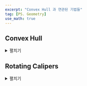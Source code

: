 ```yaml
---
excerpt: "Convex Hull 과 연관된 기법들"
tag: [PS. Geometry]
use_math: true
---
```


## Convex Hull

<details>
<summary>펼치기</summary>
<div markdown="1">
### 코드

{% highlight c++ %}

using ll = long long;
template<typename ll = long long>
struct VEC {
    ll x, y;
    VEC    operator+(const VEC& in) const { return { x + in.x, y + in.y }; }
    VEC    operator-(const VEC& in) const { return { x - in.x, y - in.y }; }
    bool operator  <(const VEC& in) const { return x == in.x ? y < in.y : x < in.x; }
    bool operator ==(const VEC& in) const { return x == in.x && y == in.y; }
    ll Cross(const VEC& in) const { return  x * in.y - y * in.x; }
    ll Dist2(const VEC& in) const {
        return (x - in.x) * (x - in.x) + (y - in.y) * (y - in.y);
    }
    friend ll CCW(const VEC& a, VEC b, VEC c)
    {
        b = b - a;
        c = c - a;
        return  b.x * c.y - b.y * c.x;
    }    
};

using ii = VEC<long long>;
ii arr[100001];

int main()
{
    int n; cin >> n;
    for (int i = 0; i < n; i++) cin >> arr[i].x >> arr[i].y;
    
    swap(arr[0], arr[min_element(arr, arr + n) - arr]);
    sort(arr + 1, arr + n, [base = arr[0]](ii& a, ii& b) {
        ll c = CCW(base, a, b);
        return c != 0 ? c > 0 : base.Dist2(a) < base.Dist2(b);
    });
    
    deque<int> st; st.push_back(0); st.push_back(1);
    for (int i = 2; i < n; i++)
    {
        while (st.size() > 1 && 0 >= CCW(arr[st[st.size() - 2]], arr[st[st.size() - 1]], arr[i]))
            st.pop_back();
        st.push_back(i);
    }
    
    cout << st.size();
}

{% endhighlight %}

### 설명 

위는 [이 문제](https://www.acmicpc.net/problem/1708) 를 해결하는 코드이다.

먼저 정점을 일정 방향으로 (보통 시계 반대방향) 으로 정렬을 해야한다. 이는 가장 구석에 있는 정점을 기준으로 ```CCW()``` 를 써서 비교하면 된다.
+ 구석에 있는 정점을 찾는 이유는 기준점이 정점들의 중앙에 있으면 __대소관계가 순환을 이룰__ 수 있기 때문이다. 
+ 만약 ```CCW()``` 가 0이라면, 즉 세 점이 같은 직선 위에 놓여져 있다면, 기준점과의 거리를 사용해 대소관계를 정의한다.
+ 위에선 ```CCW(base, a, b)``` 가 양수일 때 ```a < b``` 이므로, ```a - base``` 기준으로 ```b``` 가 왼쪽에 있다면 ```a < b``` 이다. 다시말해 기준점 기준으로 시계반대방향 순으로 정렬이 된다. 따라서 ```CCW() == 0``` 인 경우 거리가 짧은걸 먼저 오게 해야한다.

다음 단계는 일정 방향으로(여기선 시계 반대방향) 정렬된 정점을 하나씩 살펴가면서  다른 정점을 포함하는 최외곽 정점들을 찾아야한다. 이는 스택을 사용해 구할 수 있다.
+ 먼저 두 정점을 넣어 놓는다. 그리고 스택 위의 두개의 점과 정렬된 정점목록을 비교한다.
+ 스택 위에 차례로 ```a```, ```b``` 가 있어서 ```b - a``` 를 기준으로 새로 비교하는 정점 ```c``` 가 왼쪽/오른쪽에 있는지 ```CCW(a, b, c)``` 로 알 수 있다. 만약 이 값이 0보다 크면(왼쪽에 있으면) 스택에 추가한다. 만약 작다면(오른쪽에 있으면) 새로나온 ```c``` 를 ```a``` 로 대체할 수 있다. ```c``` 가 왼쪽에 올 때까지 스택을 비워내고 ```c``` 를 추가한다.
+ 스택에 들어오는 정점은 정점의 갯수를 넘을 수 없으므로 선형복잡도를 가지게 된다.

</div>
</details>


## Rotating Calipers


<details>
<summary>펼치기</summary>
<div markdown="1">
### 코드

{% highlight c++ %}

using ll = long long;
template<typename ll = long long>
struct VEC {
    ll x, y;
    VEC    operator+(const VEC& in) const { return { x + in.x, y + in.y }; }
    VEC    operator-(const VEC& in) const { return { x - in.x, y - in.y }; }
    bool operator  <(const VEC& in) const { return x == in.x ? y < in.y : x < in.x; }
    bool operator ==(const VEC& in) const { return x == in.x && y == in.y; }
    ll Cross(const VEC& in) const { return  x * in.y - y * in.x; }
    ll Dist2(const VEC& in) const {
        return (x - in.x) * (x - in.x) + (y - in.y) * (y - in.y);
    }
    friend ll CCW(const VEC& a, VEC b, VEC c)
    {
        b = b - a;
        c = c - a;
        return  b.x * c.y - b.y * c.x;
    }    
};

using ii = VEC<long long>;
ii arr[100001];

int main()
{
    // 위의 Convex-Hull 코드
    
	int s = st.size();
	ll ans = max(ans, arr[st[0]].Dist2(arr[st[1]]));
	for (int l = 0, r = 1; r != 0; )
	{
		ll theta = (arr[st[(l + 1) % s]] - arr[st[l]]).Cross(arr[st[r]] - arr[st[(r + 1) % s]]);
		theta > 0 ? l = (l + 1) % s : r = (r + 1) % s;
		ans = max(ans, arr[st[l]].Dist2(arr[st[r]]));
	}
}

{% endhighlight %}

### 설명 

위는 [이 문제](https://www.acmicpc.net/problem/2049)를 푸는 코드이다. 이 알고리즘을 적용할 수 있는 영역이 굉장히 많으므로 [Wiki](https://en.wikipedia.org/wiki/Rotating_calipers) 의 관련 챕터를 한번 읽어보자.

관련설명은 [ruz 블로그](https://aruz.tistory.com/entry/rotating-calipers) 가 그림이 잘 되어 있어 좋다.
+ 단 좌표평면상 최대/최소 지점을 ```l``` 과 ```r``` 로 두면 문제가 생긴다. [반례](https://www.acmicpc.net/board/view/90315)
+ 위 코드처럼 ```l```, ```r``` 을 처음부터 순차적으로 계산해나가는 것이 안전하다.


</div>
</details>

<br/>



